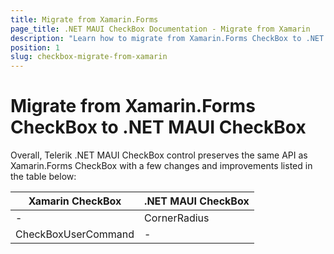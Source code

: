 ```yaml
---
title: Migrate from Xamarin.Forms
page_title: .NET MAUI CheckBox Documentation - Migrate from Xamarin
description: "Learn how to migrate from Xamarin.Forms CheckBox to .NET MAUI CheckBox control."
position: 1
slug: checkbox-migrate-from-xamarin
---
```


# Migrate from Xamarin.Forms CheckBox to .NET MAUI CheckBox

Overall, Telerik .NET MAUI CheckBox control preserves the same API as Xamarin.Forms CheckBox with a few changes and improvements listed in the table below:

| Xamarin CheckBox | .NET MAUI CheckBox |
| ------------- | --------------- |
| - | CornerRadius |
| CheckBoxUserCommand | - |

